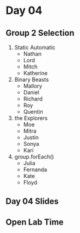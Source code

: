 # Day 04
## Group 2 Selection
1. Static Automatic
    - Nathan
    - Lord
    - Mitch
    - Katherine
2. Binary Beasts
    - Mallory
    - Daniel
    - Richard
    - Roy
    - Quentin
3. the Explorers
    - Moe
    - Mitra
    - Justin
    - Sonya
    - Kari
4. group.forEach()
    - Julia
    - Fernanda
    - Kate
    - Floyd

## Day 04 Slides

## Open Lab Time
